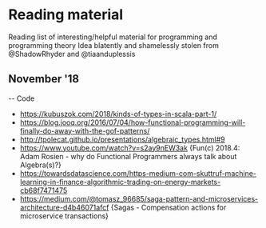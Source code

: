 # Reading material
Reading list of interesting/helpful material for programming and programming theory
Idea blatently and shamelessly stolen from @ShadowRhyder and @tiaanduplessis

## November '18
-- Code
- https://kubuszok.com/2018/kinds-of-types-in-scala-part-1/
- https://blog.jooq.org/2016/07/04/how-functional-programming-will-finally-do-away-with-the-gof-patterns/
- http://tpolecat.github.io/presentations/algebraic_types.html#9
- https://www.youtube.com/watch?v=s2ay9nEW3ak {Fun(c) 2018.4: Adam Rosien - why do Functional Programmers always talk about Algebra(s)?}
- https://towardsdatascience.com/https-medium-com-skuttruf-machine-learning-in-finance-algorithmic-trading-on-energy-markets-cb68f7471475
- https://medium.com/@tomasz_96685/saga-pattern-and-microservices-architecture-d4b46071afcf {Sagas - Compensation actions for microservice transactions}

